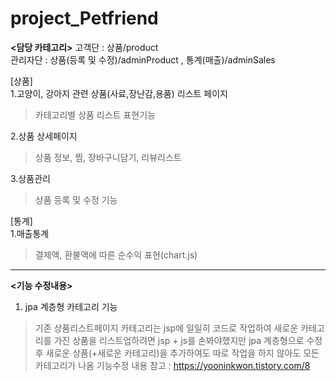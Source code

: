 # project_Petfriend

**<담당 카테고리>**
고객단 : 상품/product  
관리자단 : 상품(등록 및 수정)/adminProduct , 통계(매출)/adminSales

[상품]   
1.고양이, 강아지 관련 상품(사료,장난감,용품) 리스트 페이지
> 카테고리별 상품 리스트 표현기능

2.상품 상세페이지
> 상품 정보, 찜, 장바구니담기, 리뷰리스트

3.상품관리
> 상품 등록 및 수정 기능

[통계]   
1.매출통계
>결제액, 환불액에 따른 순수익 표현(chart.js)

---

**<기능 수정내용>**
1. jpa 계층형 카테고리 기능  
> 기존 상품리스트페이지 카테고리는 jsp에 일일히 코드로 작업하여 새로운 카테고리를 가진 상품을 리스트업하려면 jsp + js를 손봐야했지만
> jpa 계층형으로 수정 후 새로운 상품(+새로운 카테고리)을 추가하여도 따로 작업을 하지 않아도 모든 카테고리가 나옴
> 기능수정 내용 참고 : https://yooninkwon.tistory.com/8
